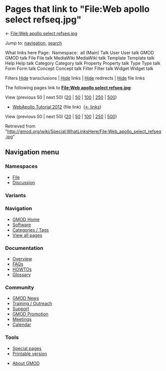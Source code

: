<div id="mw-page-base" class="noprint">

</div>

<div id="mw-head-base" class="noprint">

</div>

<div id="content" class="mw-body" role="main">

<span id="top"></span>

<div id="mw-js-message" style="display:none;">

</div>



# <span dir="auto">Pages that link to "File:Web apollo select refseq.jpg"</span>

<div id="bodyContent">

<div id="contentSub">

← [File:Web apollo select
refseq.jpg](/wiki/File:Web_apollo_select_refseq.jpg "File:Web apollo select refseq.jpg")

</div>

<div id="jump-to-nav" class="mw-jump">

Jump to: [navigation](#mw-navigation), [search](#p-search)

</div>

<div id="mw-content-text">

What links here Page:  Namespace:  all (Main) Talk User User talk GMOD
GMOD talk File File talk MediaWiki MediaWiki talk Template Template talk
Help Help talk Category Category talk Property Property talk Type Type
talk Form Form talk Concept Concept talk Filter Filter talk Widget
Widget talk

Filters
[Hide](/mediawiki/index.php?title=Special:WhatLinksHere/File:Web_apollo_select_refseq.jpg&hidetrans=1 "Special:WhatLinksHere/File:Web apollo select refseq.jpg")
transclusions \|
[Hide](/mediawiki/index.php?title=Special:WhatLinksHere/File:Web_apollo_select_refseq.jpg&hidelinks=1 "Special:WhatLinksHere/File:Web apollo select refseq.jpg")
links \|
[Hide](/mediawiki/index.php?title=Special:WhatLinksHere/File:Web_apollo_select_refseq.jpg&hideredirs=1 "Special:WhatLinksHere/File:Web apollo select refseq.jpg")
redirects \|
[Hide](/mediawiki/index.php?title=Special:WhatLinksHere/File:Web_apollo_select_refseq.jpg&hideimages=1 "Special:WhatLinksHere/File:Web apollo select refseq.jpg")
file links

The following pages link to **[File:Web apollo select
refseq.jpg](/wiki/File:Web_apollo_select_refseq.jpg "File:Web apollo select refseq.jpg")**:

View (previous 50 \| next 50)
([20](/mediawiki/index.php?title=Special:WhatLinksHere/File:Web_apollo_select_refseq.jpg&limit=20 "Special:WhatLinksHere/File:Web apollo select refseq.jpg")
\|
[50](/mediawiki/index.php?title=Special:WhatLinksHere/File:Web_apollo_select_refseq.jpg&limit=50 "Special:WhatLinksHere/File:Web apollo select refseq.jpg")
\|
[100](/mediawiki/index.php?title=Special:WhatLinksHere/File:Web_apollo_select_refseq.jpg&limit=100 "Special:WhatLinksHere/File:Web apollo select refseq.jpg")
\|
[250](/mediawiki/index.php?title=Special:WhatLinksHere/File:Web_apollo_select_refseq.jpg&limit=250 "Special:WhatLinksHere/File:Web apollo select refseq.jpg")
\|
[500](/mediawiki/index.php?title=Special:WhatLinksHere/File:Web_apollo_select_refseq.jpg&limit=500 "Special:WhatLinksHere/File:Web apollo select refseq.jpg"))

- [WebApollo Tutorial
  2012](/wiki/WebApollo_Tutorial_2012 "WebApollo Tutorial 2012") (file
  link) ‎ <span class="mw-whatlinkshere-tools">([←
  links](/mediawiki/index.php?title=Special:WhatLinksHere&target=WebApollo+Tutorial+2012 "Special:WhatLinksHere"))</span>

View (previous 50 \| next 50)
([20](/mediawiki/index.php?title=Special:WhatLinksHere/File:Web_apollo_select_refseq.jpg&limit=20 "Special:WhatLinksHere/File:Web apollo select refseq.jpg")
\|
[50](/mediawiki/index.php?title=Special:WhatLinksHere/File:Web_apollo_select_refseq.jpg&limit=50 "Special:WhatLinksHere/File:Web apollo select refseq.jpg")
\|
[100](/mediawiki/index.php?title=Special:WhatLinksHere/File:Web_apollo_select_refseq.jpg&limit=100 "Special:WhatLinksHere/File:Web apollo select refseq.jpg")
\|
[250](/mediawiki/index.php?title=Special:WhatLinksHere/File:Web_apollo_select_refseq.jpg&limit=250 "Special:WhatLinksHere/File:Web apollo select refseq.jpg")
\|
[500](/mediawiki/index.php?title=Special:WhatLinksHere/File:Web_apollo_select_refseq.jpg&limit=500 "Special:WhatLinksHere/File:Web apollo select refseq.jpg"))

</div>

<div class="printfooter">

Retrieved from
"<http://gmod.org/wiki/Special:WhatLinksHere/File:Web_apollo_select_refseq.jpg>"

</div>

<div id="catlinks" class="catlinks catlinks-allhidden">

</div>

<div class="visualClear">

</div>

</div>

</div>

<div id="mw-navigation">

## Navigation menu

<div id="mw-head">



<div id="left-navigation">

<div id="p-namespaces" class="vectorTabs" role="navigation"
aria-labelledby="p-namespaces-label">

### Namespaces

- <span id="ca-nstab-image"><a href="/wiki/File:Web_apollo_select_refseq.jpg" accesskey="c"
  title="View the file page [c]">File</a></span>
- <span id="ca-talk"><a
  href="/mediawiki/index.php?title=File_talk:Web_apollo_select_refseq.jpg&amp;action=edit&amp;redlink=1"
  accesskey="t"
  title="Discussion about the content page [t]">Discussion</a></span>

</div>

<div id="p-variants" class="vectorMenu emptyPortlet" role="navigation"
aria-labelledby="p-variants-label">

### 

### Variants[](#)

<div class="menu">

</div>

</div>

</div>

<div id="right-navigation">





</div>



</div>

</div>

</div>

<div id="mw-panel">

<div id="p-logo" role="banner">

<a href="/wiki/Main_Page"
style="background-image: url(http://gmod.org/images/GMOD-cogs.png);"
title="Visit the main page"></a>

</div>

<div id="p-Navigation" class="portal" role="navigation"
aria-labelledby="p-Navigation-label">

### Navigation

<div class="body">

- <span id="n-GMOD-Home">[GMOD Home](/wiki/Main_Page)</span>
- <span id="n-Software">[Software](/wiki/GMOD_Components)</span>
- <span id="n-Categories-.2F-Tags">[Categories /
  Tags](/wiki/Categories)</span>
- <span id="n-View-all-pages">[View all
  pages](/wiki/Special:AllPages)</span>

</div>

</div>

<div id="p-Documentation" class="portal" role="navigation"
aria-labelledby="p-Documentation-label">

### Documentation

<div class="body">

- <span id="n-Overview">[Overview](/wiki/Overview)</span>
- <span id="n-FAQs">[FAQs](/wiki/Category:FAQ)</span>
- <span id="n-HOWTOs">[HOWTOs](/wiki/Category:HOWTO)</span>
- <span id="n-Glossary">[Glossary](/wiki/Glossary)</span>

</div>

</div>

<div id="p-Community" class="portal" role="navigation"
aria-labelledby="p-Community-label">

### Community

<div class="body">

- <span id="n-GMOD-News">[GMOD News](/wiki/GMOD_News)</span>
- <span id="n-Training-.2F-Outreach">[Training /
  Outreach](/wiki/Training_and_Outreach)</span>
- <span id="n-Support">[Support](/wiki/Support)</span>
- <span id="n-GMOD-Promotion">[GMOD
  Promotion](/wiki/GMOD_Promotion)</span>
- <span id="n-Meetings">[Meetings](/wiki/Meetings)</span>
- <span id="n-Calendar">[Calendar](/wiki/Calendar)</span>

</div>

</div>

<div id="p-tb" class="portal" role="navigation"
aria-labelledby="p-tb-label">

### Tools

<div class="body">

- <span id="t-specialpages"><a href="/wiki/Special:SpecialPages" accesskey="q"
  title="A list of all special pages [q]">Special pages</a></span>
- <span id="t-print"><a
  href="/mediawiki/index.php?title=Special:WhatLinksHere/File:Web_apollo_select_refseq.jpg&amp;printable=yes"
  rel="alternate" accesskey="p"
  title="Printable version of this page [p]">Printable version</a></span>

</div>

</div>

</div>

</div>

<div id="footer" role="contentinfo">

- <span id="footer-places-about">[About
  GMOD](/wiki/GMOD:About "GMOD:About")</span>

<!-- -->






</div>
